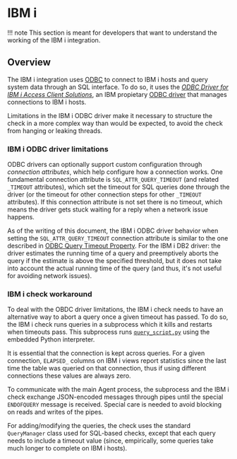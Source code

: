 # IBM i

!!! note
    This section is meant for developers that want to understand the working of the IBM i integration.

## Overview

The IBM i integration uses [ODBC][1] to connect to IBM i hosts and 
query system data through an SQL interface. To do so, it uses the [*ODBC Driver for IBM i Access Client Solutions*][2], an IBM propietary [ODBC driver][3] that manages connections to IBM i hosts.

Limitations in the IBM i ODBC driver make it necessary to structure the check in a more complex way than would be expected, to avoid the check from hanging or leaking threads.

### IBM i ODBC driver limitations

ODBC drivers can optionally support custom configuration through *connection attributes*, which help configure how a connection works.
One fundamental connection attribute is `SQL_ATTR_QUERY_TIMEOUT` (and related `_TIMEOUT` attributes), which set the timeout for SQL queries done through the driver (or the timeout for other connection steps for other `_TIMEOUT` attributes).
If this connection attribute is not set there is no timeout, which means the driver gets stuck waiting for a reply when a network issue happens.

As of the writing of this document, the IBM i ODBC driver behavior when setting the `SQL_ATTR_QUERY_TIMEOUT` connection attribute is similar to the one described in [ODBC Query Timeout Property][4]. For the IBM i DB2 driver: the driver estimates the running time of a query and preemptively aborts the query if the estimate is above the specified threshold, but it does not take into account the actual running time of the query (and thus, it's not useful for avoiding network issues).

### IBM i check workaround

To deal with the OBDC driver limitations, the IBM i check needs to have an alternative way to abort a query once a given timeout has passed.
To do so, the IBM i check runs queries in a subprocess which it kills and restarts when timeouts pass. This subprocess runs [`query_script.py`][5] using the embedded Python interpreter.

It is essential that the connection is kept across queries. For a given connection, `ELAPSED_` columns on IBM i views report statistics since the last time the table was queried on that connection, thus if using different connections these values are always zero.

To communicate with the main Agent process, the subprocess and the IBM i check exchange JSON-encoded messages through pipes until the special `ENDOFQUERY` message is received. Special care is needed to avoid blocking on reads and writes of the pipes.

For adding/modifying the queries, the check uses the standard `QueryManager` class used for SQL-based checks, except that each query needs to include a timeout value (since, empirically, some queries take much longer to complete on IBM i hosts).

[1]: https://en.wikipedia.org/wiki/Open_Database_Connectivity
[2]: https://www.ibm.com/support/pages/odbc-driver-ibm-i-access-client-solutions
[3]: https://en.wikipedia.org/wiki/Open_Database_Connectivity#Drivers
[4]: https://www.ibm.com/support/pages/odbc-query-timeout-property-sql0666-estimated-query-processing-time-exceeds-limit
[5]: https://github.com/DataDog/integrations-core/blob/master/ibm_i/datadog_checks/ibm_i/query_script.py
